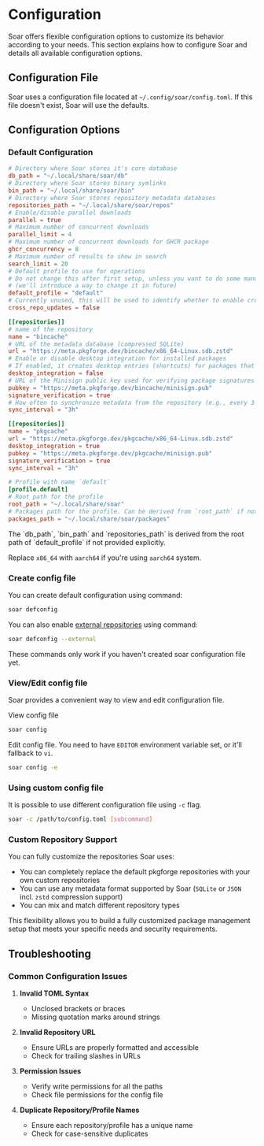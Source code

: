 # Configuration

Soar offers flexible configuration options to customize its behavior according to your needs. This section explains how to configure Soar and details all available configuration options.

## Configuration File

Soar uses a configuration file located at `~/.config/soar/config.toml`. If this file doesn't exist, Soar will use the defaults.

## Configuration Options

### Default Configuration

```toml
# Directory where Soar stores it's core database 
db_path = "~/.local/share/soar/db"
# Directory where Soar stores binary symlinks
bin_path = "~/.local/share/soar/bin"
# Directory where Soar stores repository metadata databases
repositories_path = "~/.local/share/soar/repos"
# Enable/disable parallel downloads
parallel = true
# Maximum number of concurrent downloads
parallel_limit = 4
# Maximum number of concurrent downloads for GHCR package
ghcr_concurrency = 8
# Maximum number of results to show in search
search_limit = 20
# Default profile to use for operations
# Do not change this after first setup, unless you want to do some manual work moving directories
# (we'll introduce a way to change it in future)
default_profile = "default"
# Currently unused, this will be used to identify whether to enable cross-repo updates
cross_repo_updates = false

[[repositories]]
# name of the repository
name = "bincache"
# URL of the metadata database (compressed SQLite)
url = "https://meta.pkgforge.dev/bincache/x86_64-Linux.sdb.zstd"
# Enable or disable desktop integration for installed packages  
# If enabled, it creates desktop entries (shortcuts) for packages that support it
desktop_integration = false
# URL of the Minisign public key used for verifying package signatures
pubkey = "https://meta.pkgforge.dev/bincache/minisign.pub"
signature_verification = true
# How often to synchronize metadata from the repository (e.g., every 3 hours)
sync_interval = "3h"

[[repositories]]
name = "pkgcache"
url = "https://meta.pkgforge.dev/pkgcache/x86_64-Linux.sdb.zstd"
desktop_integration = true
pubkey = "https://meta.pkgforge.dev/pkgcache/minisign.pub"
signature_verification = true
sync_interval = "3h"

# Profile with name `default`
[profile.default]
# Root path for the profile
root_path = "~/.local/share/soar"
# Packages path for the profile. Can be derived from `root_path` if not provided.
packages_path = "~/.local/share/soar/packages"
```

<div class="warning">
  The `db_path`, `bin_path` and `repositories_path` is derived from the root path of `default_profile` if not provided explicitly.

   Replace `x86_64` with `aarch64` if you're using `aarch64` system.
</div>

### Create config file

You can create default configuration using command:

```sh
soar defconfig
```

You can also enable [external repositories](https://docs.pkgforge.dev/repositories/external) using command:

```sh
soar defconfig --external
```

<div class="warning">
   These commands only work if you haven't created soar configuration file yet.
</div>

### View/Edit config file

Soar provides a convenient way to view and edit configuration file.

View config file
```sh
soar config
```

Edit config file. You need to have `EDITOR` environment variable set, or it'll fallback to `vi`.

```sh
soar config -e
```

### Using custom config file

It is possible to use different configuration file using `-c` flag.

```sh
soar -c /path/to/config.toml [subcommand]
```

### Custom Repository Support

You can fully customize the repositories Soar uses:

- You can completely replace the default pkgforge repositories with your own custom repositories
- You can use any metadata format supported by Soar (`SQLite` or `JSON` incl. `zstd` compression support)
- You can mix and match different repository types

This flexibility allows you to build a fully customized package management setup that meets your specific needs and security requirements.
## Troubleshooting

### Common Configuration Issues

1. **Invalid TOML Syntax**
   - Unclosed brackets or braces
   - Missing quotation marks around strings

2. **Invalid Repository URL**
   - Ensure URLs are properly formatted and accessible
   - Check for trailing slashes in URLs

3. **Permission Issues**
   - Verify write permissions for all the paths
   - Check file permissions for the config file

4. **Duplicate Repository/Profile Names**
   - Ensure each repository/profile has a unique name
   - Check for case-sensitive duplicates
